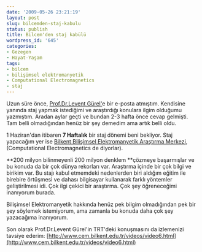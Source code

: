 ```yaml
---
date: '2009-05-26 23:21:19'
layout: post
slug: bilcemden-staj-kabulu
status: publish
title: Bilcem'den staj kabülü
wordpress_id: '645'
categories:
- Gezegen
- Hayat-Yaşam
tags:
- bilcem
- bilişimsel elektromanyetik
- Computational Electromagnetics
- staj
---
```


Uzun süre önce, [Prof.Dr.Levent Gürel'](http://www.cem.bilkent.edu.tr/people/gurel.html)e bir e-posta atmıştım. Kendisine yanında staj yapmak istediğimi ve araştırdığı konulara ilgim olduğumu yazmıştım. Aradan aylar geçti ve bundan 2-3 hafta önce cevap gelmişti. Tam belli olmadığından henüz bir şey demedim ama artık belli oldu.

1 Haziran'dan itibaren **7 Haftalık** bir staj dönemi beni bekliyor. Staj yapacağım yer ise [Bilkent Bilişimsel Elektromanyetik Araştırma Merkezi](http://www.cem.bilkent.edu.tr/),(Computational Electromagnetics de diyorlar). 

**200 milyon bilinmeyenli 200 milyon denklem **çözmeye başarmışlar ve bu konuda da bir çok dünya rekorları var. Araştırma içinde bir çok bilgi ve birikim var. Bu stajı kabul etmemdeki nedenlerden biri aldığım eğitim ile birebire örtüşmesi ve dahası bilgisayar kullanarak farklı yöntemler geliştirilmesi idi. Çok ilgi çekici  bir araştırma. Çok şey öğreneceğimi inanıyorum burada.

Bilişimsel Elektromanyetik hakkında henüz pek bilgim olmadığından pek bir şey söylemek istemiyorum, ama zamanla bu konuda daha çok şey yazacağıma inanıyorum. 

Son olarak Prof.Dr.Levent Gürel'in TRT'deki konuşmasını da izlemenizi tavsiye ederim: [http://www.cem.bilkent.edu.tr/videos/video6.html](http://www.cem.bilkent.edu.tr/videos/video6.html)
